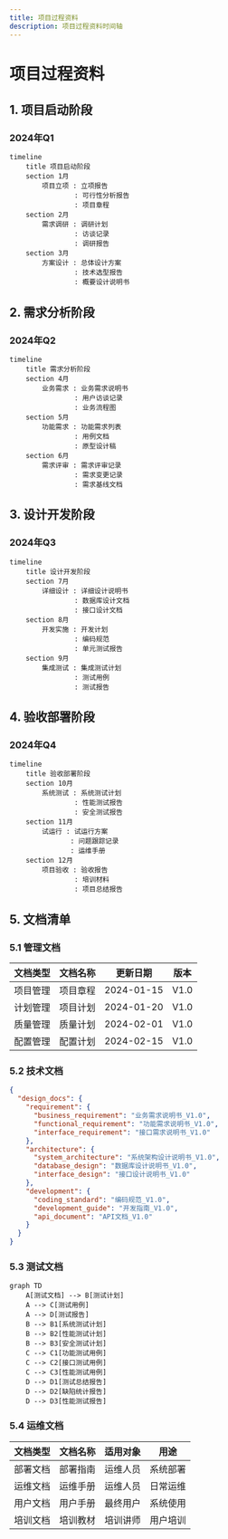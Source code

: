 ```yaml
---
title: 项目过程资料
description: 项目过程资料时间轴
---
```


# 项目过程资料

## 1. 项目启动阶段

### 2024年Q1
```mermaid
timeline
    title 项目启动阶段
    section 1月
        项目立项 : 立项报告
                : 可行性分析报告
                : 项目章程
    section 2月
        需求调研 : 调研计划
                : 访谈记录
                : 调研报告
    section 3月
        方案设计 : 总体设计方案
                : 技术选型报告
                : 概要设计说明书
```

## 2. 需求分析阶段

### 2024年Q2
```mermaid
timeline
    title 需求分析阶段
    section 4月
        业务需求 : 业务需求说明书
                : 用户访谈记录
                : 业务流程图
    section 5月
        功能需求 : 功能需求列表
                : 用例文档
                : 原型设计稿
    section 6月
        需求评审 : 需求评审记录
                : 需求变更记录
                : 需求基线文档
```

## 3. 设计开发阶段

### 2024年Q3
```mermaid
timeline
    title 设计开发阶段
    section 7月
        详细设计 : 详细设计说明书
                : 数据库设计文档
                : 接口设计文档
    section 8月
        开发实施 : 开发计划
                : 编码规范
                : 单元测试报告
    section 9月
        集成测试 : 集成测试计划
                : 测试用例
                : 测试报告
```

## 4. 验收部署阶段

### 2024年Q4
```mermaid
timeline
    title 验收部署阶段
    section 10月
        系统测试 : 系统测试计划
                : 性能测试报告
                : 安全测试报告
    section 11月
        试运行 : 试运行方案
               : 问题跟踪记录
               : 运维手册
    section 12月
        项目验收 : 验收报告
                : 培训材料
                : 项目总结报告
```

## 5. 文档清单

### 5.1 管理文档
| 文档类型 | 文档名称 | 更新日期 | 版本 |
|---------|----------|----------|------|
| 项目管理 | 项目章程 | 2024-01-15 | V1.0 |
| 计划管理 | 项目计划 | 2024-01-20 | V1.0 |
| 质量管理 | 质量计划 | 2024-02-01 | V1.0 |
| 配置管理 | 配置计划 | 2024-02-15 | V1.0 |

### 5.2 技术文档
```json
{
  "design_docs": {
    "requirement": {
      "business_requirement": "业务需求说明书_V1.0",
      "functional_requirement": "功能需求说明书_V1.0",
      "interface_requirement": "接口需求说明书_V1.0"
    },
    "architecture": {
      "system_architecture": "系统架构设计说明书_V1.0",
      "database_design": "数据库设计说明书_V1.0",
      "interface_design": "接口设计说明书_V1.0"
    },
    "development": {
      "coding_standard": "编码规范_V1.0",
      "development_guide": "开发指南_V1.0",
      "api_document": "API文档_V1.0"
    }
  }
}
```

### 5.3 测试文档
```mermaid
graph TD
    A[测试文档] --> B[测试计划]
    A --> C[测试用例]
    A --> D[测试报告]
    B --> B1[系统测试计划]
    B --> B2[性能测试计划]
    B --> B3[安全测试计划]
    C --> C1[功能测试用例]
    C --> C2[接口测试用例]
    C --> C3[性能测试用例]
    D --> D1[测试总结报告]
    D --> D2[缺陷统计报告]
    D --> D3[性能测试报告]
```

### 5.4 运维文档
| 文档类型 | 文档名称 | 适用对象 | 用途 |
|---------|----------|----------|------|
| 部署文档 | 部署指南 | 运维人员 | 系统部署 |
| 运维文档 | 运维手册 | 运维人员 | 日常运维 |
| 用户文档 | 用户手册 | 最终用户 | 系统使用 |
| 培训文档 | 培训教材 | 培训讲师 | 用户培训 | 